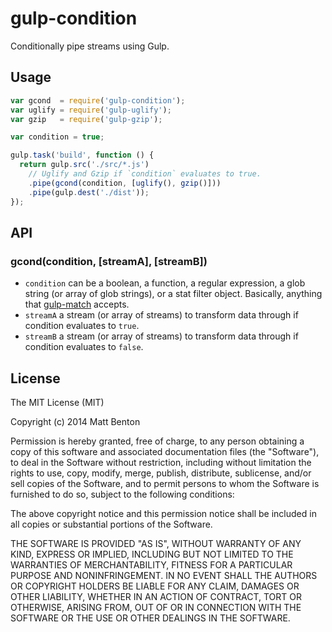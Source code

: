 # gulp-condition

Conditionally pipe streams using Gulp.

## Usage

```javascript
var gcond  = require('gulp-condition');
var uglify = require('gulp-uglify');
var gzip   = require('gulp-gzip');

var condition = true;

gulp.task('build', function () {
  return gulp.src('./src/*.js')
    // Uglify and Gzip if `condition` evaluates to true.
    .pipe(gcond(condition, [uglify(), gzip()]))
    .pipe(gulp.dest('./dist'));
});
```

## API

### gcond(condition, [streamA], [streamB])

- `condition` can be a boolean, a function, a regular expression, a glob string (or array of glob strings), or a stat filter object. Basically, anything that [gulp-match](https://www.npmjs.org/package/gulp-match) accepts.
- `streamA` a stream (or array of streams) to transform data through if condition evaluates to `true`.
- `streamB` a stream (or array of streams) to transform data through if condition evaluates to `false`.

## License

The MIT License (MIT)

Copyright (c) 2014 Matt Benton

Permission is hereby granted, free of charge, to any person obtaining a copy
of this software and associated documentation files (the "Software"), to deal
in the Software without restriction, including without limitation the rights
to use, copy, modify, merge, publish, distribute, sublicense, and/or sell
copies of the Software, and to permit persons to whom the Software is
furnished to do so, subject to the following conditions:

The above copyright notice and this permission notice shall be included in all
copies or substantial portions of the Software.

THE SOFTWARE IS PROVIDED "AS IS", WITHOUT WARRANTY OF ANY KIND, EXPRESS OR
IMPLIED, INCLUDING BUT NOT LIMITED TO THE WARRANTIES OF MERCHANTABILITY,
FITNESS FOR A PARTICULAR PURPOSE AND NONINFRINGEMENT. IN NO EVENT SHALL THE
AUTHORS OR COPYRIGHT HOLDERS BE LIABLE FOR ANY CLAIM, DAMAGES OR OTHER
LIABILITY, WHETHER IN AN ACTION OF CONTRACT, TORT OR OTHERWISE, ARISING FROM,
OUT OF OR IN CONNECTION WITH THE SOFTWARE OR THE USE OR OTHER DEALINGS IN THE
SOFTWARE.